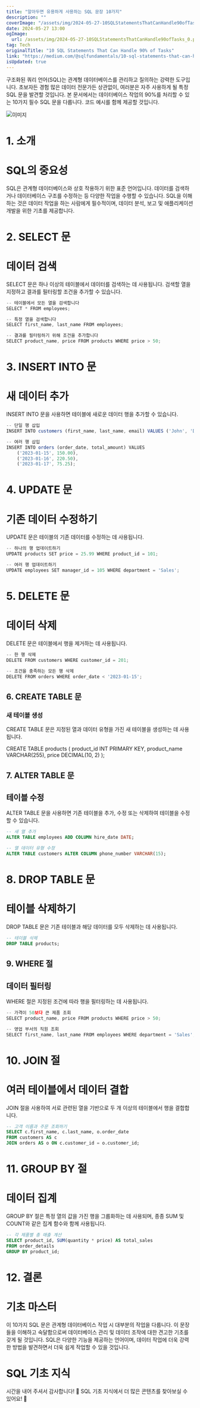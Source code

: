 ```yaml
---
title: "알아두면 유용하게 사용하는 SQL 문장 10가지"
description: ""
coverImage: "/assets/img/2024-05-27-10SQLStatementsThatCanHandle90ofTasks_0.png"
date: 2024-05-27 13:00
ogImage: 
  url: /assets/img/2024-05-27-10SQLStatementsThatCanHandle90ofTasks_0.png
tag: Tech
originalTitle: "10 SQL Statements That Can Handle 90% of Tasks"
link: "https://medium.com/@sqlfundamentals/10-sql-statements-that-can-handle-90-of-tasks-aa77c99120ae"
isUpdated: true
---
```





구조화된 쿼리 언어(SQL)는 관계형 데이터베이스를 관리하고 질의하는 강력한 도구입니다. 초보자든 경험 많은 데이터 전문가든 상관없이, 여러분은 자주 사용하게 될 특정 SQL 문을 발견할 것입니다. 본 문서에서는 데이터베이스 작업의 90%를 처리할 수 있는 10가지 필수 SQL 문을 다룹니다. 코드 예시를 함께 제공할 것입니다.

![이미지](/assets/img/2024-05-27-10SQLStatementsThatCanHandle90ofTasks_0.png)

# 1. 소개

# SQL의 중요성

<!-- cozy-coder - 수평 -->
<ins class="adsbygoogle"
     style="display:block"
     data-ad-client="ca-pub-4877378276818686"
     data-ad-slot="1107185301"
     data-ad-format="auto"
     data-full-width-responsive="true"></ins>
<script>
     (adsbygoogle = window.adsbygoogle || []).push({});
</script>

SQL은 관계형 데이터베이스와 상호 작용하기 위한 표준 언어입니다. 데이터를 검색하거나 데이터베이스 구조를 수정하는 등 다양한 작업을 수행할 수 있습니다. SQL을 이해하는 것은 데이터 작업을 하는 사람에게 필수적이며, 데이터 분석, 보고 및 애플리케이션 개발을 위한 기초를 제공합니다.

# 2. SELECT 문

# 데이터 검색

SELECT 문은 하나 이상의 테이블에서 데이터를 검색하는 데 사용됩니다. 검색할 열을 지정하고 결과를 필터링할 조건을 추가할 수 있습니다.

<!-- cozy-coder - 수평 -->
<ins class="adsbygoogle"
     style="display:block"
     data-ad-client="ca-pub-4877378276818686"
     data-ad-slot="1107185301"
     data-ad-format="auto"
     data-full-width-responsive="true"></ins>
<script>
     (adsbygoogle = window.adsbygoogle || []).push({});
</script>

```js
-- 테이블에서 모든 열을 검색합니다
SELECT * FROM employees;

-- 특정 열을 검색합니다
SELECT first_name, last_name FROM employees;

-- 결과를 필터링하기 위해 조건을 추가합니다
SELECT product_name, price FROM products WHERE price > 50;
```

# 3. INSERT INTO 문

# 새 데이터 추가

INSERT INTO 문을 사용하면 테이블에 새로운 데이터 행을 추가할 수 있습니다.

<!-- cozy-coder - 수평 -->
<ins class="adsbygoogle"
     style="display:block"
     data-ad-client="ca-pub-4877378276818686"
     data-ad-slot="1107185301"
     data-ad-format="auto"
     data-full-width-responsive="true"></ins>
<script>
     (adsbygoogle = window.adsbygoogle || []).push({});
</script>

```js
-- 단일 행 삽입
INSERT INTO customers (first_name, last_name, email) VALUES ('John', 'Doe', 'john@example.com');

-- 여러 행 삽입
INSERT INTO orders (order_date, total_amount) VALUES
    ('2023-01-15', 150.00),
    ('2023-01-16', 220.50),
    ('2023-01-17', 75.25);
```

# 4. UPDATE 문

# 기존 데이터 수정하기

UPDATE 문은 테이블의 기존 데이터를 수정하는 데 사용됩니다.

<!-- cozy-coder - 수평 -->
<ins class="adsbygoogle"
     style="display:block"
     data-ad-client="ca-pub-4877378276818686"
     data-ad-slot="1107185301"
     data-ad-format="auto"
     data-full-width-responsive="true"></ins>
<script>
     (adsbygoogle = window.adsbygoogle || []).push({});
</script>

```js
-- 하나의 행 업데이트하기
UPDATE products SET price = 25.99 WHERE product_id = 101;

-- 여러 행 업데이트하기
UPDATE employees SET manager_id = 105 WHERE department = 'Sales';
```

# 5. DELETE 문

# 데이터 삭제

DELETE 문은 테이블에서 행을 제거하는 데 사용됩니다.

<!-- cozy-coder - 수평 -->
<ins class="adsbygoogle"
     style="display:block"
     data-ad-client="ca-pub-4877378276818686"
     data-ad-slot="1107185301"
     data-ad-format="auto"
     data-full-width-responsive="true"></ins>
<script>
     (adsbygoogle = window.adsbygoogle || []).push({});
</script>

```js
-- 한 행 삭제
DELETE FROM customers WHERE customer_id = 201;

-- 조건을 충족하는 모든 행 삭제
DELETE FROM orders WHERE order_date < '2023-01-15';
```

## 6. CREATE TABLE 문

### 새 테이블 생성

CREATE TABLE 문은 지정된 열과 데이터 유형을 가진 새 테이블을 생성하는 데 사용됩니다.

<!-- cozy-coder - 수평 -->
<ins class="adsbygoogle"
     style="display:block"
     data-ad-client="ca-pub-4877378276818686"
     data-ad-slot="1107185301"
     data-ad-format="auto"
     data-full-width-responsive="true"></ins>
<script>
     (adsbygoogle = window.adsbygoogle || []).push({});
</script>


CREATE TABLE products (
    product_id INT PRIMARY KEY,
    product_name VARCHAR(255),
    price DECIMAL(10, 2)
);


## 7. ALTER TABLE 문

## 테이블 수정

ALTER TABLE 문을 사용하면 기존 테이블을 추가, 수정 또는 삭제하여 테이블을 수정할 수 있습니다.



<!-- cozy-coder - 수평 -->
<ins class="adsbygoogle"
     style="display:block"
     data-ad-client="ca-pub-4877378276818686"
     data-ad-slot="1107185301"
     data-ad-format="auto"
     data-full-width-responsive="true"></ins>
<script>
     (adsbygoogle = window.adsbygoogle || []).push({});
</script>

```sql
-- 새 열 추가
ALTER TABLE employees ADD COLUMN hire_date DATE;

-- 열 데이터 유형 수정
ALTER TABLE customers ALTER COLUMN phone_number VARCHAR(15);
```

# 8. DROP TABLE 문

# 테이블 삭제하기

DROP TABLE 문은 기존 테이블과 해당 데이터를 모두 삭제하는 데 사용됩니다.

<!-- cozy-coder - 수평 -->
<ins class="adsbygoogle"
     style="display:block"
     data-ad-client="ca-pub-4877378276818686"
     data-ad-slot="1107185301"
     data-ad-format="auto"
     data-full-width-responsive="true"></ins>
<script>
     (adsbygoogle = window.adsbygoogle || []).push({});
</script>

```sql
-- 테이블 삭제
DROP TABLE products;
```

## 9. WHERE 절

## 데이터 필터링

WHERE 절은 지정된 조건에 따라 행을 필터링하는 데 사용됩니다.

<!-- cozy-coder - 수평 -->
<ins class="adsbygoogle"
     style="display:block"
     data-ad-client="ca-pub-4877378276818686"
     data-ad-slot="1107185301"
     data-ad-format="auto"
     data-full-width-responsive="true"></ins>
<script>
     (adsbygoogle = window.adsbygoogle || []).push({});
</script>

```js
-- 가격이 50보다 큰 제품 조회
SELECT product_name, price FROM products WHERE price > 50;

-- 영업 부서의 직원 조회
SELECT first_name, last_name FROM employees WHERE department = 'Sales';
```

# 10. JOIN 절

# 여러 테이블에서 데이터 결합

JOIN 절을 사용하여 서로 관련된 열을 기반으로 두 개 이상의 테이블에서 행을 결합합니다.

<!-- cozy-coder - 수평 -->
<ins class="adsbygoogle"
     style="display:block"
     data-ad-client="ca-pub-4877378276818686"
     data-ad-slot="1107185301"
     data-ad-format="auto"
     data-full-width-responsive="true"></ins>
<script>
     (adsbygoogle = window.adsbygoogle || []).push({});
</script>

```sql
-- 고객 이름과 주문 조회하기
SELECT c.first_name, c.last_name, o.order_date
FROM customers AS c
JOIN orders AS o ON c.customer_id = o.customer_id;
```

# 11. GROUP BY 절

# 데이터 집계

GROUP BY 절은 특정 열의 값을 가진 행을 그룹화하는 데 사용되며, 종종 SUM 및 COUNT와 같은 집계 함수와 함께 사용됩니다.

<!-- cozy-coder - 수평 -->
<ins class="adsbygoogle"
     style="display:block"
     data-ad-client="ca-pub-4877378276818686"
     data-ad-slot="1107185301"
     data-ad-format="auto"
     data-full-width-responsive="true"></ins>
<script>
     (adsbygoogle = window.adsbygoogle || []).push({});
</script>

```sql
-- 각 제품별 총 매출 계산
SELECT product_id, SUM(quantity * price) AS total_sales
FROM order_details
GROUP BY product_id;
```

# 12. 결론

# 기초 마스터

이 10가지 SQL 문은 관계형 데이터베이스 작업 시 대부분의 작업을 다룹니다. 이 문장들을 이해하고 숙달함으로써 데이터베이스 관리 및 데이터 조작에 대한 견고한 기초를 갖게 될 것입니다. SQL은 다양한 기능을 제공하는 언어이며, 데이터 작업에 더욱 강력한 방법을 발견하면서 더욱 쉽게 작업할 수 있을 것입니다.

<!-- cozy-coder - 수평 -->
<ins class="adsbygoogle"
     style="display:block"
     data-ad-client="ca-pub-4877378276818686"
     data-ad-slot="1107185301"
     data-ad-format="auto"
     data-full-width-responsive="true"></ins>
<script>
     (adsbygoogle = window.adsbygoogle || []).push({});
</script>

# SQL 기초 지식

시간을 내어 주셔서 감사합니다! 🚀
SQL 기초 지식에서 더 많은 콘텐츠를 찾아보실 수 있어요! 💫
